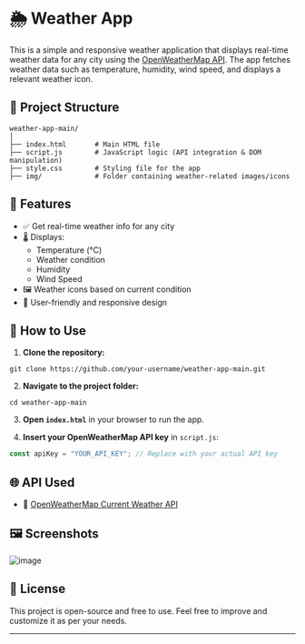 
# 🌦️ Weather App

This is a simple and responsive weather application that displays real-time weather data for any city using the [OpenWeatherMap API](https://openweathermap.org/). The app fetches weather data such as temperature, humidity, wind speed, and displays a relevant weather icon.

## 📁 Project Structure

```
weather-app-main/
│
├── index.html       # Main HTML file
├── script.js        # JavaScript logic (API integration & DOM manipulation)
├── style.css        # Styling file for the app
├── img/             # Folder containing weather-related images/icons
```

## 🔧 Features

- ✅ Get real-time weather info for any city  
- 🌡️ Displays:
  - Temperature (°C)
  - Weather condition
  - Humidity
  - Wind Speed  
- 🖼️ Weather icons based on current condition  
- 📱 User-friendly and responsive design  

## 🚀 How to Use

1. **Clone the repository:**

```
git clone https://github.com/your-username/weather-app-main.git
```

2. **Navigate to the project folder:**

```
cd weather-app-main
```

3. **Open `index.html`** in your browser to run the app.

4. **Insert your OpenWeatherMap API key** in `script.js`:

```javascript
const apiKey = "YOUR_API_KEY"; // Replace with your actual API key
```

## 🌐 API Used

- 🔗 [OpenWeatherMap Current Weather API](https://openweathermap.org/current)

## 🖼️ Screenshots

![image](https://github.com/user-attachments/assets/f402e08e-9eee-43ac-acb0-b0551aff94cb)

## 📜 License

This project is open-source and free to use. Feel free to improve and customize it as per your needs.

---

